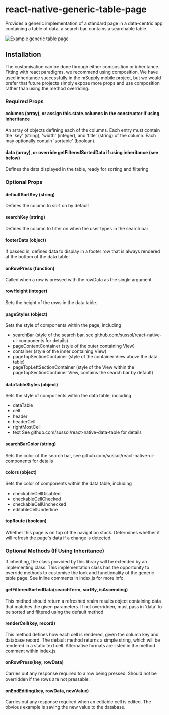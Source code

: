 # react-native-generic-table-page

Provides a generic implementation of a standard page in a data-centric app, containing a table of data, a search bar.
contains a searchable table.

![Example generic table page](https://cloud.githubusercontent.com/assets/1274422/22757270/0a2fe956-eeaf-11e6-9838-6e5c0c6961e3.png)

## Installation

The customisation can be done through either composition or inheritance. Fitting with react paradigms, we recommend using composition. We have used inheritance successfully in the mSupply mobile project, but we would prefer that future projects simply expose more props and use composition rather than using the method overriding.

### Required Props

#### columns (array), or assign this.state.columns in the constructor if using inheritance
An array of objects defining each of the columns. Each entry must contain the 'key' (string), 'width' (integer), and 'title' (string) of the column. Each may optionally contain 'sortable' (boolean).

#### data (array), or override getFilteredSortedData if using inheritance (see [below](#optional-methods))
Defines the data displayed in the table, ready for sorting and filtering

### Optional Props

#### defaultSortKey (string)
Defines the column to sort on by default

#### searchKey (string)
Defines the column to filter on when the user types in the search bar

#### footerData (object)
If passed in, defines data to display in a footer row that is always rendered at the bottom of the
data table

#### onRowPress (function)
Called when a row is pressed with the rowData as the single argument

#### rowHeight (integer)
Sets the height of the rows in the data table.

#### pageStyles (object)
Sets the style of components within the page, including
* searchBar (style of the search bar, see github.com/sussol/react-native-ui-components for details)
* pageContentContainer (style of the outer containing View)
* container (style of the inner containing View)
* pageTopSectionContainer (style of the container View above the data table)
* pageTopLeftSectionContainer (style of the View within the pageTopSectionContainer View, contains the search bar by default)

#### dataTableStyles (object)
Sets the style of components within the data table, including
* dataTable
* cell
* header
* headerCell
* rightMostCell
* text
See github.com/sussol/react-native-data-table for details

#### searchBarColor (string)
Sets the color of the search bar, see github.com/sussol/react-native-ui-components for details

#### colors (object)
Sets the color of components within the data table, including
* checkableCellDisabled
* checkableCellChecked
* checkableCellUnchecked
* editableCellUnderline

#### topRoute (boolean)
Whether this page is on top of the navigation stack. Determines whether it will refresh the page's data if a change is detected.

### Optional Methods (If Using Inheritance)
If inheriting, the class provided by this library will be extended by an implementing class. This implementation class has the opportunity to override methods to customise the look and functionality of the generic table page. See inline comments in index.js for more info.

#### getFilteredSortedData(searchTerm, sortBy, isAscending)
This method should return a refreshed realm results object containing data that matches the given parameters. If not overridden, must pass in 'data' to be sorted and filtered using the default method

#### renderCell(key, record)
This method defines how each cell is rendered, given the column key and database record. The default method returns a simple string, which will be rendered in a static text cell. Alternative formats are listed in the method comment within index.js

#### onRowPress(key, rowData)
Carries out any response required to a row being pressed. Should not be overridden if the rows are not pressable.

#### onEndEditing(key, rowData, newValue)
Carries out any response required when an editable cell is edited. The obvious example is saving the new value to the database.
